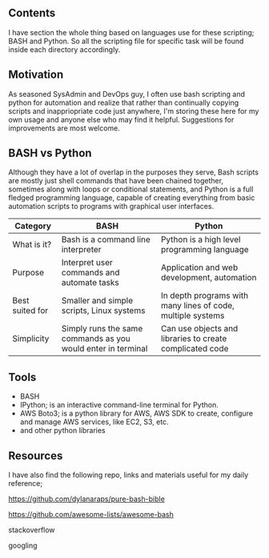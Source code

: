 ## Contents
I have section the whole thing based on languages use for these scripting; BASH and Python. So all the scripting file for specific task will be found inside each directory accordingly.

## Motivation
As seasoned SysAdmin and DevOps guy, I often use bash scripting and python for automation and realize that rather than continually copying scripts and inappriopriate code just anywhere, I'm storing these here for my own usage and anyone else who may find it helpful. Suggestions for improvements are most welcome.

## BASH vs Python
Although they have a lot of overlap in the purposes they serve, Bash scripts are mostly just shell commands that have been chained together, sometimes along with loops or conditional statements, and Python is a full fledged programming language, capable of creating everything from basic automation scripts to programs with graphical user interfaces.

|  Category | BASH | Python |
| --- | --- | --- |
| What is it? | Bash is a command line interpreter | Python is a high level programming language |
| Purpose | Interpret user commands and automate tasks | Application and web development, automation |
| Best suited for | Smaller and simple scripts, Linux systems | In depth programs with many lines of code, multiple systems |
| Simplicity | Simply runs the same commands as you would enter in terminal | Can use objects and libraries to create complicated code |

## Tools
- BASH
- IPython; is an interactive command-line terminal for Python.
- AWS Boto3; is a python library for AWS, AWS SDK to create, configure and manage AWS services, like EC2, S3, etc.
- and other python libraries

## Resources
I have also find the following repo, links and materials useful for my daily reference;

https://github.com/dylanaraps/pure-bash-bible

https://github.com/awesome-lists/awesome-bash

stackoverflow

googling

